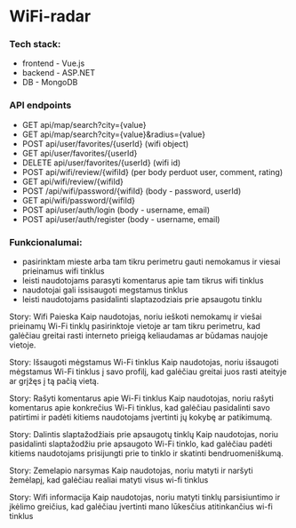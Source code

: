 # WiFi-radar

### Tech stack:
- frontend - Vue.js
- backend - ASP.NET
- DB - MongoDB

### API endpoints

- GET api/map/search?city={value}
- GET api/map/search?city={value}&radius={value}
- POST api/user/favorites/{userId} (wifi object)
- GET api/user/favorites/{userId}
- DELETE api/user/favorites/{userId} (wifi id)
- POST api/wifi/review/{wifiId} (per body perduot user, comment, rating)
- GET api/wifi/review/{wifiId}
- POST /api/wifi/password/{wifiId} (body - password, userId)
- GET api/wifi/password/{wifiId}
- POST api/user/auth/login (body - username, email)
- POST api/user/auth/register (body - username, email)
  
  

###  Funkcionalumai:
- pasirinktam mieste arba tam tikru perimetru gauti nemokamus ir viesai prieinamus wifi tinklus
- leisti naudotojams parasyti komentarus apie tam tikrus wifi tinklus
- naudotojai gali issisaugoti megstamus tinklus
- leisti naudotojams pasidalinti slaptazodziais prie apsaugotu tinklu


Story: Wifi Paieska
Kaip naudotojas, 
noriu ieškoti nemokamų ir viešai prieinamų Wi-Fi tinklų pasirinktoje vietoje ar tam tikru perimetru,
kad galėčiau greitai rasti interneto prieigą keliaudamas ar būdamas naujoje vietoje.

Story: Išsaugoti mėgstamus Wi-Fi tinklus
Kaip naudotojas,
noriu išsaugoti mėgstamus Wi-Fi tinklus į savo profilį,
kad galėčiau greitai juos rasti ateityje ar grįžęs į tą pačią vietą.

Story: Rašyti komentarus apie Wi-Fi tinklus
Kaip naudotojas,
noriu rašyti komentarus apie konkrečius Wi-Fi tinklus,
kad galėčiau pasidalinti savo patirtimi ir padėti kitiems naudotojams įvertinti jų kokybę ar patikimumą.

Story: Dalintis slaptažodžiais prie apsaugotų tinklų 
Kaip naudotojas,
noriu pasidalinti slaptažodžiu prie apsaugoto Wi-Fi tinklo,
kad galėčiau padėti kitiems naudotojams prisijungti prie to tinklo ir skatinti bendruomeniškumą.

Story: Zemelapio narsymas
Kaip naudotojas,
noriu matyti ir naršyti žemėlapį,
kad galėčiau realiai matyti visus wi-fi tinklus

Story: Wifi informacija
Kaip naudotojas, 
noriu matyti tinklų parsisiuntimo ir įkėlimo greičius,
kad galėčiau įvertinti mano lūkesčius atitinkančius wi-fi tinklus
